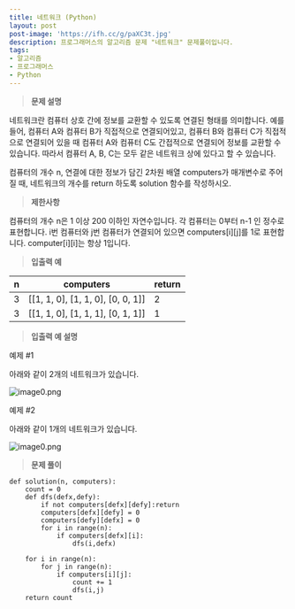 ```yaml
---
title: 네트워크 (Python)
layout: post
post-image: 'https://ifh.cc/g/paXC3t.jpg'
description: 프로그래머스의 알고리즘 문제 "네트워크" 문제풀이입니다.
tags:
- 알고리즘
- 프로그래머스
- Python
---
```



>**문제 설명**

네트워크란 컴퓨터 상호 간에 정보를 교환할 수 있도록 연결된 형태를 의미합니다. 예를 들어, 컴퓨터 A와 컴퓨터 B가 직접적으로 연결되어있고, 컴퓨터 B와 컴퓨터 C가 직접적으로 연결되어 있을 때 컴퓨터 A와 컴퓨터 C도 간접적으로 연결되어 정보를 교환할 수 있습니다. 따라서 컴퓨터 A, B, C는 모두 같은 네트워크 상에 있다고 할 수 있습니다.

컴퓨터의 개수 n, 연결에 대한 정보가 담긴 2차원 배열 computers가 매개변수로 주어질 때, 네트워크의 개수를 return 하도록 solution 함수를 작성하시오.

>**제한사항**


컴퓨터의 개수 n은 1 이상 200 이하인 자연수입니다.
각 컴퓨터는 0부터  n-1 인 정수로 표현합니다.
i번 컴퓨터와 j번 컴퓨터가 연결되어 있으면 computers[i][j]를 1로 표현합니다.
computer[i][i]는 항상 1입니다.


>**입출력 예**

| n | computers | return |
|--|--|--|
| 3 | [[1, 1, 0], [1, 1, 0], [0, 0, 1]] | 2 |
| 3 | [[1, 1, 0], [1, 1, 1], [0, 1, 1]] | 1 |

>**입출력 예 설명**

예제 #1

아래와 같이 2개의 네트워크가 있습니다.

<img src="https://grepp-programmers.s3.amazonaws.com/files/ybm/5b61d6ca97/cc1e7816-b6d7-4649-98e0-e95ea2007fd7.png" title="" alt="image0.png">

예제 #2

아래와 같이 1개의 네트워크가 있습니다.

<img src="https://grepp-programmers.s3.amazonaws.com/files/ybm/5b61d6ca97/cc1e7816-b6d7-4649-98e0-e95ea2007fd7.png" title="" alt="image0.png">

>**문제 풀이**

    def solution(n, computers):
        count = 0
        def dfs(defx,defy):
            if not computers[defx][defy]:return
            computers[defx][defy] = 0
            computers[defy][defx] = 0
            for i in range(n):
                if computers[defx][i]:
                    dfs(i,defx)
            
        for i in range(n):
            for j in range(n):
                if computers[i][j]:
                    count += 1
                    dfs(i,j)
        return count


